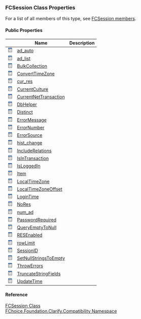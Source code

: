 ﻿### FCSession Class Properties

For a list of all members of this type, see [FCSession members](FChoice.Foundation.Clarify.Compatibility~FChoice.Foundation.Clarify.Compatibility.FCSession_members.md).

#### Public Properties

|   | Name | Description |
| --- | --- | --- |
| ![Public Property](dotnetimages/publicProperty.png) | [ad_auto](FChoice.Foundation.Clarify.Compatibility~FChoice.Foundation.Clarify.Compatibility.FCSession~ad_auto.md) |   |
| ![Public Property](dotnetimages/publicProperty.png) | [ad_list](FChoice.Foundation.Clarify.Compatibility~FChoice.Foundation.Clarify.Compatibility.FCSession~ad_list.md) |   |
| ![Public Property](dotnetimages/publicProperty.png) | [BulkCollection](FChoice.Foundation.Clarify.Compatibility~FChoice.Foundation.Clarify.Compatibility.FCSession~BulkCollection.md) |   |
| ![Public Property](dotnetimages/publicProperty.png) | [ConvertTimeZone](FChoice.Foundation.Clarify.Compatibility~FChoice.Foundation.Clarify.Compatibility.FCSession~ConvertTimeZone.md) |   |
| ![Public Property](dotnetimages/publicProperty.png) | [cur_res](FChoice.Foundation.Clarify.Compatibility~FChoice.Foundation.Clarify.Compatibility.FCSession~cur_res.md) |   |
| ![Public Property](dotnetimages/publicProperty.png) | [CurrentCulture](FChoice.Foundation.Clarify.Compatibility~FChoice.Foundation.Clarify.Compatibility.FCSession~CurrentCulture.md) |   |
| ![Public Property](dotnetimages/publicProperty.png) | [CurrentNetTransaction](FChoice.Foundation.Clarify.Compatibility~FChoice.Foundation.Clarify.Compatibility.FCSession~CurrentNetTransaction.md) |   |
| ![Public Property](dotnetimages/publicProperty.png) | [DbHelper](FChoice.Foundation.Clarify.Compatibility~FChoice.Foundation.Clarify.Compatibility.FCSession~DbHelper.md) |   |
| ![Public Property](dotnetimages/publicProperty.png) | [Distinct](FChoice.Foundation.Clarify.Compatibility~FChoice.Foundation.Clarify.Compatibility.FCSession~Distinct.md) |   |
| ![Public Property](dotnetimages/publicProperty.png) | [ErrorMessage](FChoice.Foundation.Clarify.Compatibility~FChoice.Foundation.Clarify.Compatibility.FCSession~ErrorMessage.md) |   |
| ![Public Property](dotnetimages/publicProperty.png) | [ErrorNumber](FChoice.Foundation.Clarify.Compatibility~FChoice.Foundation.Clarify.Compatibility.FCSession~ErrorNumber.md) |   |
| ![Public Property](dotnetimages/publicProperty.png) | [ErrorSource](FChoice.Foundation.Clarify.Compatibility~FChoice.Foundation.Clarify.Compatibility.FCSession~ErrorSource.md) |   |
| ![Public Property](dotnetimages/publicProperty.png) | [hist_change](FChoice.Foundation.Clarify.Compatibility~FChoice.Foundation.Clarify.Compatibility.FCSession~hist_change.md) |   |
| ![Public Property](dotnetimages/publicProperty.png) | [IncludeRelations](FChoice.Foundation.Clarify.Compatibility~FChoice.Foundation.Clarify.Compatibility.FCSession~IncludeRelations.md) |   |
| ![Public Property](dotnetimages/publicProperty.png) | [IsInTransaction](FChoice.Foundation.Clarify.Compatibility~FChoice.Foundation.Clarify.Compatibility.FCSession~IsInTransaction.md) |   |
| ![Public Property](dotnetimages/publicProperty.png) | [IsLoggedIn](FChoice.Foundation.Clarify.Compatibility~FChoice.Foundation.Clarify.Compatibility.FCSession~IsLoggedIn.md) |   |
| ![Public Property](dotnetimages/publicProperty.png) | [Item](FChoice.Foundation.Clarify.Compatibility~FChoice.Foundation.Clarify.Compatibility.FCSession~Item.md) |   |
| ![Public Property](dotnetimages/publicProperty.png) | [LocalTimeZone](FChoice.Foundation.Clarify.Compatibility~FChoice.Foundation.Clarify.Compatibility.FCSession~LocalTimeZone.md) |   |
| ![Public Property](dotnetimages/publicProperty.png) | [LocalTimeZoneOffset](FChoice.Foundation.Clarify.Compatibility~FChoice.Foundation.Clarify.Compatibility.FCSession~LocalTimeZoneOffset.md) |   |
| ![Public Property](dotnetimages/publicProperty.png) | [LoginTime](FChoice.Foundation.Clarify.Compatibility~FChoice.Foundation.Clarify.Compatibility.FCSession~LoginTime.md) |   |
| ![Public Property](dotnetimages/publicProperty.png) | [NoRes](FChoice.Foundation.Clarify.Compatibility~FChoice.Foundation.Clarify.Compatibility.FCSession~NoRes.md) |   |
| ![Public Property](dotnetimages/publicProperty.png) | [num_ad](FChoice.Foundation.Clarify.Compatibility~FChoice.Foundation.Clarify.Compatibility.FCSession~num_ad.md) |   |
| ![Public Property](dotnetimages/publicProperty.png) | [PasswordRequired](FChoice.Foundation.Clarify.Compatibility~FChoice.Foundation.Clarify.Compatibility.FCSession~PasswordRequired.md) |   |
| ![Public Property](dotnetimages/publicProperty.png) | [QueryEmptyToNull](FChoice.Foundation.Clarify.Compatibility~FChoice.Foundation.Clarify.Compatibility.FCSession~QueryEmptyToNull.md) |   |
| ![Public Property](dotnetimages/publicProperty.png) | [RESEnabled](FChoice.Foundation.Clarify.Compatibility~FChoice.Foundation.Clarify.Compatibility.FCSession~RESEnabled.md) |   |
| ![Public Property](dotnetimages/publicProperty.png) | [rowLimit](FChoice.Foundation.Clarify.Compatibility~FChoice.Foundation.Clarify.Compatibility.FCSession~rowLimit.md) |   |
| ![Public Property](dotnetimages/publicProperty.png) | [SessionID](FChoice.Foundation.Clarify.Compatibility~FChoice.Foundation.Clarify.Compatibility.FCSession~SessionID.md) |   |
| ![Public Property](dotnetimages/publicProperty.png) | [SetNullStringsToEmpty](FChoice.Foundation.Clarify.Compatibility~FChoice.Foundation.Clarify.Compatibility.FCSession~SetNullStringsToEmpty.md) |   |
| ![Public Property](dotnetimages/publicProperty.png) | [ThrowErrors](FChoice.Foundation.Clarify.Compatibility~FChoice.Foundation.Clarify.Compatibility.FCSession~ThrowErrors.md) |   |
| ![Public Property](dotnetimages/publicProperty.png) | [TruncateStringFields](FChoice.Foundation.Clarify.Compatibility~FChoice.Foundation.Clarify.Compatibility.FCSession~TruncateStringFields.md) |   |
| ![Public Property](dotnetimages/publicProperty.png) | [UpdateTime](FChoice.Foundation.Clarify.Compatibility~FChoice.Foundation.Clarify.Compatibility.FCSession~UpdateTime.md) |   |





#### Reference

[FCSession Class](FChoice.Foundation.Clarify.Compatibility~FChoice.Foundation.Clarify.Compatibility.FCSession.md)  
[FChoice.Foundation.Clarify.Compatibility Namespace](FChoice.Foundation.Clarify.Compatibility~FChoice.Foundation.Clarify.Compatibility_namespace.md)